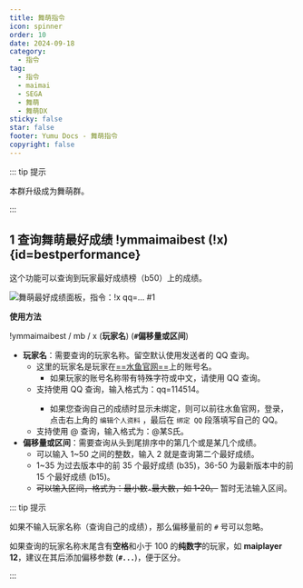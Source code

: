 ```yaml
---
title: 舞萌指令
icon: spinner
order: 10
date: 2024-09-18
category:
  - 指令
tag:
  - 指令
  - maimai
  - SEGA
  - 舞萌
  - 舞萌DX
sticky: false
star: false
footer: Yumu Docs - 舞萌指令
copyright: false
---
```


::: tip 提示

本群升级成为舞萌群。

:::

## <HopeIcon icon="wand-magic-sparkles"/> 1 查询舞萌最好成绩 !ymmaimaibest (!x) {id=bestperformance}

这个功能可以查询到玩家最好成绩榜（b50）上的成绩。

![舞萌最好成绩面板，指令：!x qq=... #1](https://yumemuzi.s-ul.eu/yumu/ohjdEuxW)

**使用方法**

!ymmaimaibest / mb / x (**玩家名**) (**`#`偏移量或区间**)

- **<HopeIcon icon="address-card"/> 玩家名**：需要查询的玩家名称。留空默认使用发送者的 QQ 查询。
  - 这里的玩家名是玩家在[==水鱼官网==](https://www.diving-fish.com/maimaidx/prober/)上的账号名。
    - 如果玩家的账号名称带有特殊字符或中文，请使用 QQ 查询。
  - 支持使用 <HopeIcon icon="fa-brands fa-qq"/> QQ 查询，输入格式为：qq=114514。
    - 如果您查询自己的成绩时显示未绑定，则可以前往水鱼官网，登录，点击右上角的 `编辑个人资料` ，最后在 `绑定 QQ` 段落填写自己的 QQ。
  - 支持使用 <HopeIcon icon="at"/> @ 查询，输入格式为：@某S氏。
- **<HopeIcon icon="ruler-horizontal"/> 偏移量或区间**：需要查询从头到尾排序中的第几个或是某几个成绩。
  - 可以输入 1~50 之间的整数，输入 2 就是查询第二个最好成绩。
  - 1~35 为过去版本中的前 35 个最好成绩 (b35)，36-50 为最新版本中的前 15 个最好成绩 (b15)。
  - ~~可以输入区间，格式为：最小数`-`最大数，如 1-20。~~ 暂时无法输入区间。

::: tip 提示

如果不输入玩家名称（查询自己的成绩），那么偏移量前的 `#` 号可以忽略。

如果查询的玩家名称末尾含有**空格**和小于 100 的**纯数字**的玩家，如 **maiplayer 12**，建议在其后添加偏移参数 (**`#...`**)，便于区分。

:::